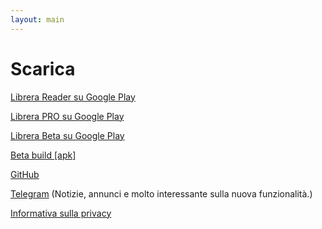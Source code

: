 ```yaml
---
layout: main
---
```

# Scarica

[Librera Reader su Google Play](https://play.google.com/store/apps/details?id=com.foobnix.pdf.reader)

[Librera PRO su Google Play](https://play.google.com/store/apps/details?id=com.foobnix.pro.pdf.reader)

[Librera Beta su Google Play](https://play.google.com/apps/testing/com.foobnix.pdf.reader)

[Beta build [apk]](http://beta.librera.mobi)

[GitHub](https://github.com/foobnix/LibreraReader)

[Telegram](https://t.me/LibreraReader) (Notizie, annunci e molto interessante sulla nuova funzionalità.)

[Informativa sulla privacy](/wiki/PrivacyPolicy/it)
